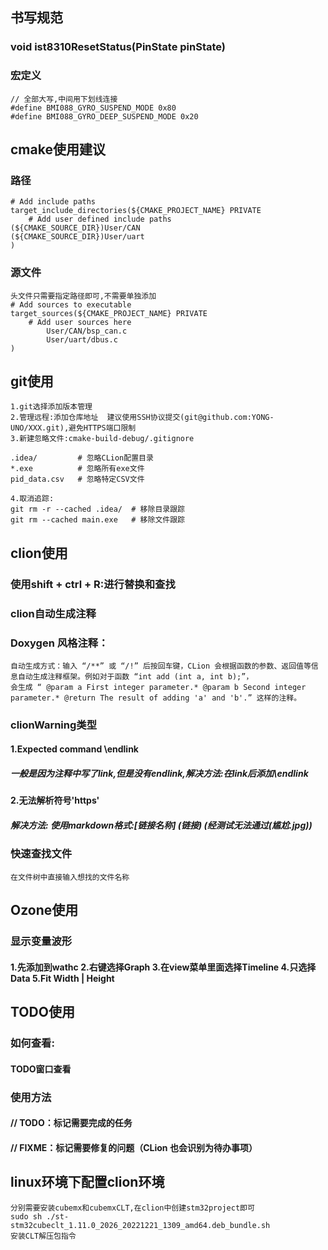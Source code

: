 ## 书写规范
### void ist8310ResetStatus(PinState pinState)
### 宏定义 
```angular2html
// 全部大写,中间用下划线连接
#define BMI088_GYRO_SUSPEND_MODE 0x80
#define BMI088_GYRO_DEEP_SUSPEND_MODE 0x20
```
## cmake使用建议
### 路径
```
# Add include paths
target_include_directories(${CMAKE_PROJECT_NAME} PRIVATE
    # Add user defined include paths
(${CMAKE_SOURCE_DIR})User/CAN
(${CMAKE_SOURCE_DIR})User/uart
)
```

### 源文件
```angular2html
头文件只需要指定路径即可,不需要单独添加
# Add sources to executable
target_sources(${CMAKE_PROJECT_NAME} PRIVATE
    # Add user sources here
        User/CAN/bsp_can.c
        User/uart/dbus.c
)
```

## git使用
```angular2html
1.git选择添加版本管理
2.管理远程:添加仓库地址  建议使用SSH协议提交(git@github.com:YONG-UNO/XXX.git),避免HTTPS端口限制
3.新建忽略文件:cmake-build-debug/.gitignore

.idea/         # 忽略CLion配置目录
*.exe          # 忽略所有exe文件
pid_data.csv   # 忽略特定CSV文件

4.取消追踪:
git rm -r --cached .idea/  # 移除目录跟踪
git rm --cached main.exe   # 移除文件跟踪
```

## clion使用

### 使用shift + ctrl + R:进行替换和查找
### clion自动生成注释
### Doxygen 风格注释：
```angular2html
自动生成方式：输入 “/**” 或 “/!” 后按回车键，CLion 会根据函数的参数、返回值等信息自动生成注释框架。例如对于函数 “int add (int a, int b);”，
会生成 “ @param a First integer parameter.* @param b Second integer parameter.* @return The result of adding 'a' and 'b'.” 这样的注释。
``` 

### clionWarning类型
#### 1.Expected command \endlink
##### 一般是因为注释中写了link,但是没有endlink,解决方法:在link后添加\endlink
#### 2.无法解析符号'https'
##### 解决方法: 使用markdown格式:[链接名称] (链接)   (经测试无法通过(尴尬.jpg))

### 快速查找文件
```angular2html
在文件树中直接输入想找的文件名称
```

## Ozone使用
### 显示变量波形
#### 1.先添加到wathc 2.右键选择Graph 3.在view菜单里面选择Timeline 4.只选择Data 5.Fit Width | Height

## TODO使用
### 如何查看:
#### TODO窗口查看
### 使用方法
#### // TODO：标记需要完成的任务
#### // FIXME：标记需要修复的问题（CLion 也会识别为待办事项）

## linux环境下配置clion环境
```angular2html
分别需要安装cubemx和cubemxCLT,在clion中创建stm32project即可
sudo sh ./st-stm32cubeclt_1.11.0_2026_20221221_1309_amd64.deb_bundle.sh
安装CLT解压包指令
```